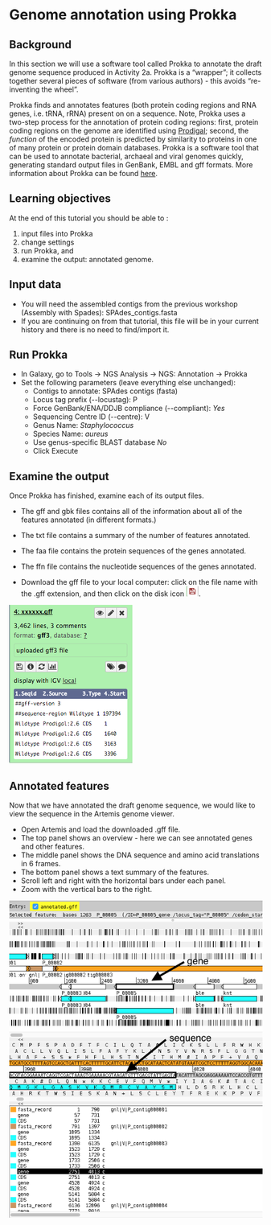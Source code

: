 # Genome annotation using Prokka

## Background

In this section we will use a software tool called Prokka to annotate the draft genome sequence produced in Activity 2a. Prokka is a “wrapper”; it collects together several pieces of software (from various authors) - this avoids “re-inventing the wheel”.

Prokka finds and annotates features (both protein coding regions and RNA genes, i.e. tRNA, rRNA) present on on a sequence. Note, Prokka uses a two-step process for the annotation of protein coding regions: first, protein coding regions on the genome are identified using [Prodigal](http://prodigal.ornl.gov/); second, the *function* of the encoded protein is predicted by similarity to proteins in one of many protein or protein domain databases. Prokka is a software tool that can be used to annotate bacterial, archaeal and viral genomes quickly, generating standard output files in GenBank, EMBL and gff formats. More information about Prokka can be found [here](https://github.com/tseemann/prokka).

## Learning objectives

At the end of this tutorial you should be able to :

1. input files into Prokka
2. change settings
3. run Prokka, and
4. examine the output: annotated genome.

## Input data

- You will need the assembled contigs from the previous workshop (Assembly with Spades): <fn>SPAdes_contigs.fasta</fn>
- If you are continuing on from that tutorial, this file will be in your current history and there is no need to find/import it.

## Run Prokka

- In Galaxy, go to <ss>Tools &rarr; NGS Analysis &rarr; NGS: Annotation &rarr; Prokka</ss>  
- Set the following parameters (leave everything else unchanged):
    - <ss>Contigs to annotate</ss>: <fn>SPAdes contigs (fasta)</fn>  
    - <ss>Locus tag prefix (--locustag)</ss>: P
    - <ss>Force GenBank/ENA/DDJB compliance (--compliant)</ss>: *Yes*
    - <ss>Sequencing Centre ID (--centre)</ss>: V
    - <ss>Genus Name</ss>: *Staphylococcus*  
    - <ss>Species Name</ss>: *aureus*  
    - <ss>Use genus-specific BLAST database</ss> *No*  
    - Click <ss>Execute</ss>  

## Examine the output

Once Prokka has finished, examine each of its output files.

- The gff and gbk files contains all of the information about all of the features annotated (in different formats.)
- The txt file contains a summary of the number of features annotated.
- The faa file contains the protein sequences of the genes annotated.
- The ffn file contains the nucleotide sequences of the genes annotated.

- Download the gff file to your local computer: click on the file name with the .gff extension, and then click on the disk icon ![disk icon](./images/image00.png).

![galaxy file](./images/image01.png)

## Annotated features
Now that we have annotated the draft genome sequence, we would like to view the sequence in the Artemis genome viewer.

- Open Artemis and load the downloaded .gff file.
- The top panel shows an overview - here we can see annotated genes and other features.
- The middle panel shows the DNA sequence and amino acid translations in 6 frames.
- The bottom panel shows a text summary of the features.
- Scroll left and right with the horizontal bars under each panel.
- Zoom with the vertical bars to the right.

![Artemis screenshot](./images/image02.png)
